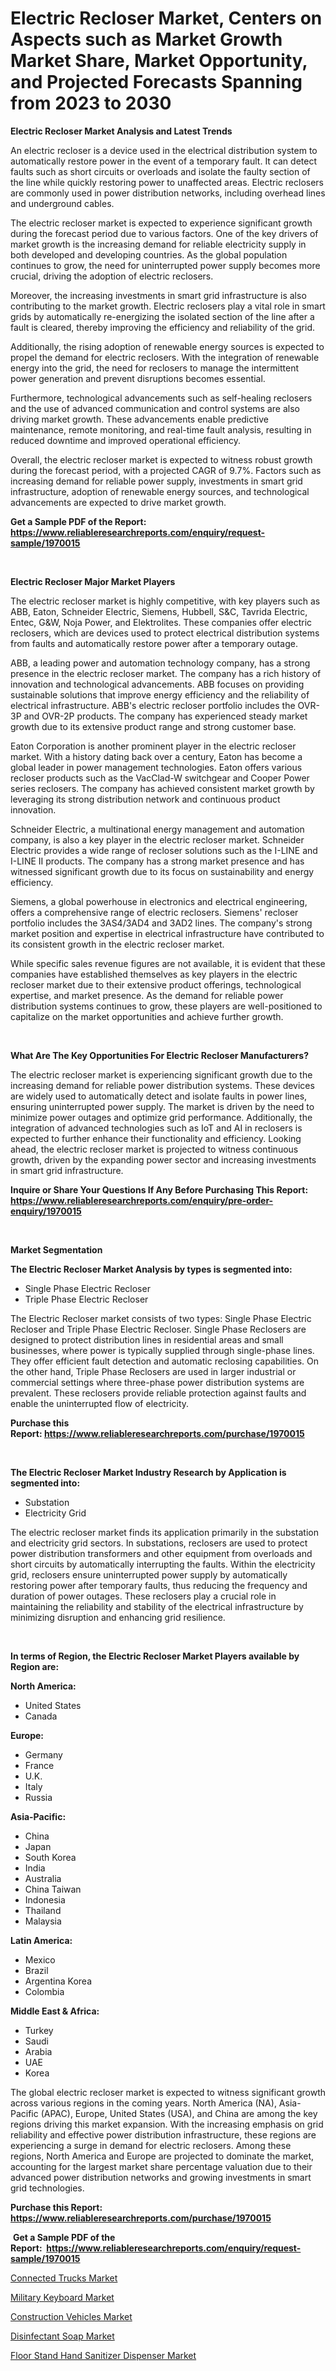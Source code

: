 <p><h1>Electric Recloser Market, Centers on Aspects such as Market Growth Market Share, Market Opportunity, and Projected Forecasts Spanning from 2023 to 2030</h1></p><p><strong>Electric Recloser Market Analysis and Latest Trends</strong></p>
<p><p>An electric recloser is a device used in the electrical distribution system to automatically restore power in the event of a temporary fault. It can detect faults such as short circuits or overloads and isolate the faulty section of the line while quickly restoring power to unaffected areas. Electric reclosers are commonly used in power distribution networks, including overhead lines and underground cables.</p><p>The electric recloser market is expected to experience significant growth during the forecast period due to various factors. One of the key drivers of market growth is the increasing demand for reliable electricity supply in both developed and developing countries. As the global population continues to grow, the need for uninterrupted power supply becomes more crucial, driving the adoption of electric reclosers.</p><p>Moreover, the increasing investments in smart grid infrastructure is also contributing to the market growth. Electric reclosers play a vital role in smart grids by automatically re-energizing the isolated section of the line after a fault is cleared, thereby improving the efficiency and reliability of the grid.</p><p>Additionally, the rising adoption of renewable energy sources is expected to propel the demand for electric reclosers. With the integration of renewable energy into the grid, the need for reclosers to manage the intermittent power generation and prevent disruptions becomes essential.</p><p>Furthermore, technological advancements such as self-healing reclosers and the use of advanced communication and control systems are also driving market growth. These advancements enable predictive maintenance, remote monitoring, and real-time fault analysis, resulting in reduced downtime and improved operational efficiency.</p><p>Overall, the electric recloser market is expected to witness robust growth during the forecast period, with a projected CAGR of 9.7%. Factors such as increasing demand for reliable power supply, investments in smart grid infrastructure, adoption of renewable energy sources, and technological advancements are expected to drive market growth.</p></p>
<p><strong>Get a Sample PDF of the Report:&nbsp; <a href="https://www.reliableresearchreports.com/enquiry/request-sample/1970015">https://www.reliableresearchreports.com/enquiry/request-sample/1970015</a></strong></p>
<p>&nbsp;</p>
<p><strong>Electric Recloser Major Market Players</strong></p>
<p><p>The electric recloser market is highly competitive, with key players such as ABB, Eaton, Schneider Electric, Siemens, Hubbell, S&C, Tavrida Electric, Entec, G&W, Noja Power, and Elektrolites. These companies offer electric reclosers, which are devices used to protect electrical distribution systems from faults and automatically restore power after a temporary outage.</p><p>ABB, a leading power and automation technology company, has a strong presence in the electric recloser market. The company has a rich history of innovation and technological advancements. ABB focuses on providing sustainable solutions that improve energy efficiency and the reliability of electrical infrastructure. ABB's electric recloser portfolio includes the OVR-3P and OVR-2P products. The company has experienced steady market growth due to its extensive product range and strong customer base.</p><p>Eaton Corporation is another prominent player in the electric recloser market. With a history dating back over a century, Eaton has become a global leader in power management technologies. Eaton offers various recloser products such as the VacClad-W switchgear and Cooper Power series reclosers. The company has achieved consistent market growth by leveraging its strong distribution network and continuous product innovation.</p><p>Schneider Electric, a multinational energy management and automation company, is also a key player in the electric recloser market. Schneider Electric provides a wide range of recloser solutions such as the I-LINE and I-LINE II products. The company has a strong market presence and has witnessed significant growth due to its focus on sustainability and energy efficiency.</p><p>Siemens, a global powerhouse in electronics and electrical engineering, offers a comprehensive range of electric reclosers. Siemens' recloser portfolio includes the 3AS4/3AD4 and 3AD2 lines. The company's strong market position and expertise in electrical infrastructure have contributed to its consistent growth in the electric recloser market.</p><p>While specific sales revenue figures are not available, it is evident that these companies have established themselves as key players in the electric recloser market due to their extensive product offerings, technological expertise, and market presence. As the demand for reliable power distribution systems continues to grow, these players are well-positioned to capitalize on the market opportunities and achieve further growth.</p></p>
<p>&nbsp;</p>
<p><strong>What Are The Key Opportunities For Electric Recloser Manufacturers?</strong></p>
<p><p>The electric recloser market is experiencing significant growth due to the increasing demand for reliable power distribution systems. These devices are widely used to automatically detect and isolate faults in power lines, ensuring uninterrupted power supply. The market is driven by the need to minimize power outages and optimize grid performance. Additionally, the integration of advanced technologies such as IoT and AI in reclosers is expected to further enhance their functionality and efficiency. Looking ahead, the electric recloser market is projected to witness continuous growth, driven by the expanding power sector and increasing investments in smart grid infrastructure.</p></p>
<p><strong>Inquire or Share Your Questions If Any Before Purchasing This Report: <a href="https://www.reliableresearchreports.com/enquiry/pre-order-enquiry/1970015">https://www.reliableresearchreports.com/enquiry/pre-order-enquiry/1970015</a></strong></p>
<p>&nbsp;</p>
<p><strong>Market Segmentation</strong></p>
<p><strong>The Electric Recloser Market Analysis by types is segmented into:</strong></p>
<p><ul><li>Single Phase Electric Recloser</li><li>Triple Phase Electric Recloser</li></ul></p>
<p><p>The Electric Recloser market consists of two types: Single Phase Electric Recloser and Triple Phase Electric Recloser. Single Phase Reclosers are designed to protect distribution lines in residential areas and small businesses, where power is typically supplied through single-phase lines. They offer efficient fault detection and automatic reclosing capabilities. On the other hand, Triple Phase Reclosers are used in larger industrial or commercial settings where three-phase power distribution systems are prevalent. These reclosers provide reliable protection against faults and enable the uninterrupted flow of electricity.</p></p>
<p><strong>Purchase this Report:&nbsp;<a href="https://www.reliableresearchreports.com/purchase/1970015">https://www.reliableresearchreports.com/purchase/1970015</a></strong></p>
<p>&nbsp;</p>
<p><strong>The Electric Recloser Market Industry Research by Application is segmented into:</strong></p>
<p><ul><li>Substation</li><li>Electricity Grid</li></ul></p>
<p><p>The electric recloser market finds its application primarily in the substation and electricity grid sectors. In substations, reclosers are used to protect power distribution transformers and other equipment from overloads and short circuits by automatically interrupting the faults. Within the electricity grid, reclosers ensure uninterrupted power supply by automatically restoring power after temporary faults, thus reducing the frequency and duration of power outages. These reclosers play a crucial role in maintaining the reliability and stability of the electrical infrastructure by minimizing disruption and enhancing grid resilience.</p></p>
<p>&nbsp;</p>
<p><strong>In terms of Region, the Electric Recloser Market Players available by Region are:</strong></p>
<p>
    <p> <strong> North America: </strong>
        <ul>
            <li>United States</li>
            <li>Canada</li>
        </ul>
        </p> 
    <p> <strong> Europe: </strong>
        <ul>
            <li>Germany</li>
            <li>France</li>
            <li>U.K.</li>
            <li>Italy</li>
            <li>Russia</li>
        </ul>
        </p> 
    <p> <strong> Asia-Pacific: </strong>
        <ul>
            <li>China</li>
            <li>Japan</li>
            <li>South Korea</li>
            <li>India</li>
            <li>Australia</li>
            <li>China Taiwan</li>
            <li>Indonesia</li>
            <li>Thailand</li>
            <li>Malaysia</li>
        </ul>
        </p> 
    <p> <strong> Latin America: </strong>
        <ul>
            <li>Mexico</li>
            <li>Brazil</li>
            <li>Argentina Korea</li>
            <li>Colombia</li>
        </ul>
        </p> 
    <p> <strong> Middle East & Africa: </strong>
        <ul>
            <li>Turkey</li>
            <li>Saudi</li>
            <li>Arabia</li>
            <li>UAE</li>
            <li>Korea</li>
        </ul>
    </p>
    </p>
<p><p>The global electric recloser market is expected to witness significant growth across various regions in the coming years. North America (NA), Asia-Pacific (APAC), Europe, United States (USA), and China are among the key regions driving this market expansion. With the increasing emphasis on grid reliability and effective power distribution infrastructure, these regions are experiencing a surge in demand for electric reclosers. Among these regions, North America and Europe are projected to dominate the market, accounting for the largest market share percentage valuation due to their advanced power distribution networks and growing investments in smart grid technologies.</p></p>
<p><strong>Purchase this Report: <a href="https://www.reliableresearchreports.com/purchase/1970015">https://www.reliableresearchreports.com/purchase/1970015</a></strong></p>
<p>&nbsp;<strong>Get a Sample PDF of the Report:&nbsp;&nbsp;<a href="https://www.reliableresearchreports.com/enquiry/request-sample/1970015">https://www.reliableresearchreports.com/enquiry/request-sample/1970015</a></strong></p>
<p><strong></strong></p>
<p><p><a href="https://github.com/sofyaavrova/Market-Research-Report-List-1/blob/main/connected-trucks-market.md">Connected Trucks Market</a></p><p><a href="https://medium.com/@angelageorge32/military-keyboard-market-analysis-and-sze-forecasted-for-period-from-2023-to-2030-1638b35aad0c">Military Keyboard Market</a></p><p><a href="https://github.com/kholmovskayalyudmila/Market-Research-Report-List-1/blob/main/construction-vehicles-market.md">Construction Vehicles Market</a></p><p><a href="https://medium.com/@annaalexander40/disinfectant-soap-market-trends-forecast-and-competitive-analysis-to-2030-b49d1436be76">Disinfectant Soap Market</a></p><p><a href="https://medium.com/@patriciaday39/floor-stand-hand-sanitizer-dispenser-market-trends-forecast-and-competitive-analysis-to-2030-29ecd6747a57">Floor Stand Hand Sanitizer Dispenser Market</a></p></p>